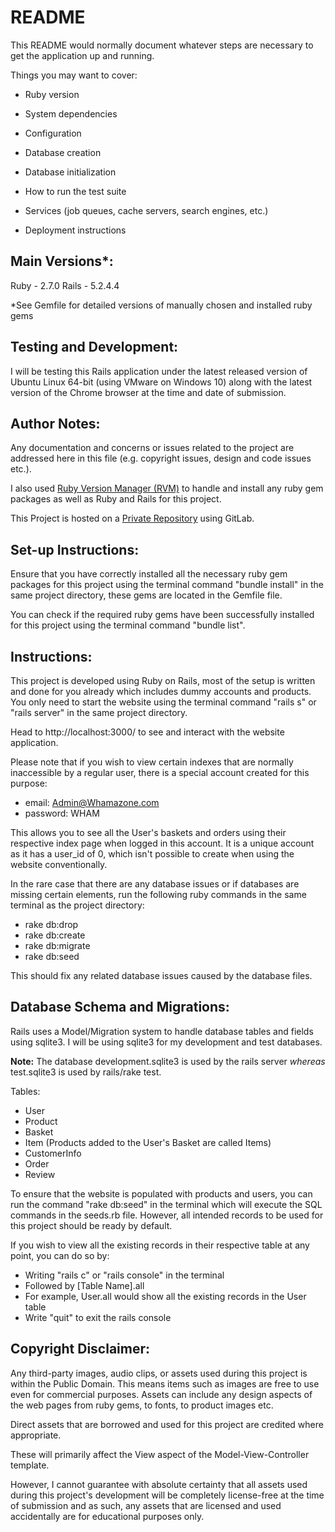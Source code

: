 # README

This README would normally document whatever steps are necessary to get the
application up and running.

Things you may want to cover:

* Ruby version

* System dependencies

* Configuration

* Database creation

* Database initialization

* How to run the test suite

* Services (job queues, cache servers, search engines, etc.)

* Deployment instructions


Main Versions*:
-----------------------------------------
Ruby - 2.7.0
Rails - 5.2.4.4

*See Gemfile for detailed versions of manually chosen and installed ruby gems


Testing and Development:
-----------------------------------------
I will be testing this Rails application under the latest released version of Ubuntu Linux 64-bit (using VMware on Windows 10) along with the latest version of the Chrome browser at the time and date of submission.


Author Notes:
-----------------------------------------
Any documentation and concerns or issues related to the project are addressed here in this file (e.g. copyright issues, design and code issues etc.).

I also used [Ruby Version Manager (RVM)](https://rvm.io) to handle and install any ruby gem packages as well as Ruby and Rails for this project.

This Project is hosted on a [Private Repository](https://gitlab.eps.surrey.ac.uk/al00952/com2025-coursework) using GitLab.


Set-up Instructions:
-----------------------------------------
Ensure that you have correctly installed all the necessary ruby gem packages for this project using the terminal command "bundle install" in the same project directory, these gems are located in the Gemfile file.

You can check if the required ruby gems have been successfully installed for this project using the terminal command "bundle list".


Instructions:
-----------------------------------------
This project is developed using Ruby on Rails, most of the setup is written and done for you already which includes dummy accounts and products. You only need to start the website using the terminal command "rails s" or "rails server" in the same project directory.

Head to http://localhost:3000/ to see and interact with the website application.

Please note that if you wish to view certain indexes that are normally inaccessible by a regular user, there is a special account created for this purpose:
- email: Admin@Whamazone.com
- password: WHAM

This allows you to see all the User's baskets and orders using their respective index page when logged in this account. It is a unique account as it has a user_id of 0, which isn't possible to create when using the website conventionally.


In the rare case that there are any database issues or if databases are missing certain elements, run the following ruby commands in the same terminal as the project directory:
- rake db:drop
- rake db:create
- rake db:migrate
- rake db:seed

This should fix any related database issues caused by the database files.


Database Schema and Migrations:
-----------------------------------------
Rails uses a Model/Migration system to handle database tables and fields using sqlite3. I will be using sqlite3 for my development and test databases.

**Note:** The database development.sqlite3 is used by the rails server *whereas* test.sqlite3 is used by rails/rake test.

Tables:
- User
- Product
- Basket
- Item (Products added to the User's Basket are called Items)
- CustomerInfo
- Order
- Review

To ensure that the website is populated with products and users, you can run the command "rake db:seed" in the terminal which will execute the SQL commands in the seeds.rb file. However, all intended records to be used for this project should be ready by default.

If you wish to view all the existing records in their respective table at any point, you can do so by:
- Writing "rails c" or "rails console" in the terminal
- Followed by [Table Name].all
- For example, User.all would show all the existing records in the User table
- Write "quit" to exit the rails console


Copyright Disclaimer:
-----------------------------------------
Any third-party images, audio clips, or assets used during this project is within the Public Domain. This means items such as images are free to use even for commercial purposes. Assets can include any design aspects of the web pages from ruby gems, to fonts, to product images etc.

Direct assets that are borrowed and used for this project are credited where appropriate.

These will primarily affect the View aspect of the Model-View-Controller template.

However, I cannot guarantee with absolute certainty that all assets used during this project's development will be completely license-free at the time of submission and as such, any assets that are licensed and used accidentally are for educational purposes only.
